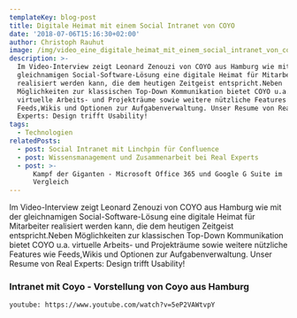 ```yaml
---
templateKey: blog-post
title: Digitale Heimat mit einem Social Intranet von COYO
date: '2018-07-06T15:16:30+02:00'
author: Christoph Rauhut
image: /img/video_eine_digitale_heimat_mit_einem_social_intranet_von_coyo.png
description: >-
  Im Video-Interview zeigt Leonard Zenouzi von COYO aus Hamburg wie mit der
  gleichnamigen Social-Software-Lösung eine digitale Heimat für Mitarbeiter
  realisiert werden kann, die dem heutigen Zeitgeist entspricht.Neben
  Möglichkeiten zur klassischen Top-Down Kommunikation bietet COYO u.a.
  virtuelle Arbeits- und Projekträume sowie weitere nützliche Features wie
  Feeds,Wikis und Optionen zur Aufgabenverwaltung. Unser Resume von Real
  Experts: Design trifft Usability! 
tags:
  - Technologien
relatedPosts:
  - post: Social Intranet mit Linchpin für Confluence
  - post: Wissensmanagement und Zusammenarbeit bei Real Experts
  - post: >-
      Kampf der Giganten - Microsoft Office 365 und Google G Suite im
      Vergleich
---
```

Im Video-Interview zeigt Leonard Zenouzi von COYO aus Hamburg wie mit der gleichnamigen Social-Software-Lösung eine digitale Heimat für Mitarbeiter realisiert werden kann, die dem heutigen Zeitgeist entspricht.Neben Möglichkeiten zur klassischen Top-Down Kommunikation bietet COYO u.a. virtuelle Arbeits- und Projekträume sowie weitere nützliche Features wie Feeds,Wikis und Optionen zur Aufgabenverwaltung. Unser Resume von Real Experts: Design trifft Usability! 

### Intranet mit Coyo - Vorstellung von Coyo aus Hamburg

`youtube: https://www.youtube.com/watch?v=5eP2VAWtvpY` 
